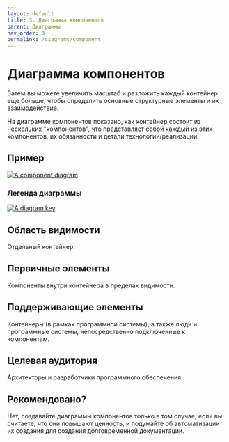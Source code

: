 ```yaml
---
layout: default
title: 3. Диаграмма компонентов
parent: Диаграммы
nav_order: 3
permalink: /diagrams/component
---
```


# Диаграмма компонентов

Затем вы можете увеличить масштаб и разложить каждый контейнер еще больше, чтобы определить основные структурные 
элементы и их взаимодействие.

На диаграмме компонентов показано, как контейнер состоит из нескольких "компонентов", что представляет собой каждый из 
этих компонентов, их обязанности и детали технологии/реализации.

## Пример

[![A component diagram](https://static.structurizr.com/workspace/36141/diagrams/Components.png)](https://static.structurizr.com/workspace/36141/diagrams/Components.png)

### Легенда диаграммы

[![A diagram key](https://static.structurizr.com/workspace/36141/diagrams/Components-key.png)](https://static.structurizr.com/workspace/36141/diagrams/Components-key.png)

## Область видимости

Отдельный контейнер.

## Первичные элементы

Компоненты внутри контейнера в пределах видимости.

## Поддерживающие элементы

Контейнеры (в рамках программной системы), а также люди и программные системы, непосредственно подключенные к 
компонентам.

## Целевая аудитория

Архитекторы и разработчики программного обеспечения.

## Рекомендовано?

Нет, создавайте диаграммы компонентов только в том случае, если вы считаете, что они повышают ценность, и подумайте об 
автоматизации их создания для создания долговременной документации.

<script type="application/javascript" src="https://code.jquery.com/jquery-3.7.1.slim.min.js"></script>
<script type="application/javascript" src="/assets/c4model.js"></script>